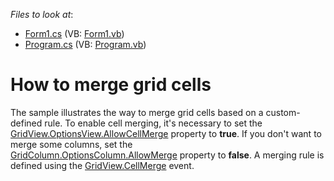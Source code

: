 <!-- default file list -->
*Files to look at*:

* [Form1.cs](./CS/WindowsApplication93/Form1.cs) (VB: [Form1.vb](./VB/WindowsApplication93/Form1.vb))
* [Program.cs](./CS/WindowsApplication93/Program.cs) (VB: [Program.vb](./VB/WindowsApplication93/Program.vb))
<!-- default file list end -->
# How to merge grid cells


<p>The sample illustrates the way to merge grid cells based on a custom-defined rule. To enable cell merging, it's necessary to set the <a href="https://documentation.devexpress.com/#windowsforms/DevExpressXtraGridViewsGridGridOptionsView_AllowCellMergetopic">GridView.OptionsView.AllowCellMerge</a> property to <strong>true</strong>. If you don't want to merge some columns, set the <a href="https://documentation.devexpress.com/#windowsforms/DevExpressXtraGridColumnsOptionsColumn_AllowMergetopic">GridColumn.OptionsColumn.AllowMerge</a> property to <strong>false</strong>. A merging rule is defined using the <a href="https://documentation.devexpress.com/#windowsforms/DevExpressXtraGridViewsGridGridView_CellMergetopic">GridView.CellMerge</a> event.</p>

<br/>


